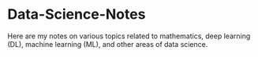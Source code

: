 # Data-Science-Notes
Here are my notes on various topics related to mathematics, deep learning (DL), machine learning (ML), and other areas of data science.
